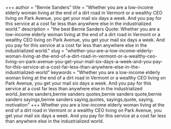+++
author = "Bernie Sanders"
title = "Whether you are a low-income elderly woman living at the end of a dirt road in Vermont or a wealthy CEO living on Park Avenue, you get your mail six days a week. And you pay for this service at a cost far less than anywhere else in the industrialized world."
description = "the best Bernie Sanders Quote: Whether you are a low-income elderly woman living at the end of a dirt road in Vermont or a wealthy CEO living on Park Avenue, you get your mail six days a week. And you pay for this service at a cost far less than anywhere else in the industrialized world."
slug = "whether-you-are-a-low-income-elderly-woman-living-at-the-end-of-a-dirt-road-in-vermont-or-a-wealthy-ceo-living-on-park-avenue-you-get-your-mail-six-days-a-week-and-you-pay-for-this-service-at-a-cost-far-less-than-anywhere-else-in-the-industrialized-world"
keywords = "Whether you are a low-income elderly woman living at the end of a dirt road in Vermont or a wealthy CEO living on Park Avenue, you get your mail six days a week. And you pay for this service at a cost far less than anywhere else in the industrialized world.,bernie sanders,bernie sanders quotes,bernie sanders quote,bernie sanders sayings,bernie sanders saying,quotes, sayings,quote, saying, motivation"
+++
Whether you are a low-income elderly woman living at the end of a dirt road in Vermont or a wealthy CEO living on Park Avenue, you get your mail six days a week. And you pay for this service at a cost far less than anywhere else in the industrialized world.
